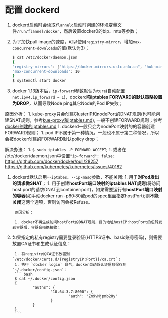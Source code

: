 <!-- toc -->

# 配置 dockerd

1. dockerd启动时会读取`flanneld`启动时创建的环境变量文件`/run/flannel/docker`，然后设置docker0的bip、mtu等参数；
1. 为了加快pull image的速度，可以使用`registry-mirror`，增加`max-concurrent-downloads`的值(默认为3)；

    ``` bash
    $ cat /etc/docker/daemon.json
    {
    "registry-mirrors": ["https://docker.mirrors.ustc.edu.cn", "hub-mirror.c.163.com"],
    "max-concurrent-downloads": 10
    }
    $ systemctl start docker
    ```

1. docker 1.13版本后，`ip-forward`参数默认为`ture`(自动配置`net.ipv4.ip_forward = 1`)，dockerd**将iptables FORWARD的默认策略设置为DROP**，从而导致Node ping其它Node的Pod IP失败；

  原因分析：
        1. kube-proxy只会创建ClusterIP和nodePort的DNAT规则(也可能创建SNAT规则，参考[kue-proxy和iptables.md](kue-proxy和iptables.md)), 一般不创建FORWARD规则；参考[docker创建的iptables.md](../docker/docker创建的iptables.md)
        1. dockerd一般只会为nodePort映射的的容器创建FORWARD规则；
        1. pod IP不属于第一种情况，一般也不属于第二种情况，所以会被docker创建的FORWARD默认policy drop；

  解决办法：
        1. `$ sudo iptables -P FORWARD ACCEPT`;
        1. 或者在 /etc/docker/daemon.json中设置`"ip-forward": false`;
        https://github.com/docker/docker/pull/28257
        https://github.com/kubernetes/kubernetes/issues/40182

1. dockerd默认启用`--iptabes`、`--ip-masq`参数，不能关闭:
        1. 用于**对Pod发出的请求做SNAT**；
        1. 用于创建**hostPort端口映射的iptables NAT规则**(将访问host:port的请求DNAT到container:port)，如果需要运行有**hostPort端口映射的容器**(如手动docker run -p80:80或pod的spec里面指定hostPort);则**不能关闭**这两个选项，否则访问会被Refuse。

        原因分析：

        1. docker不再生成访问hostPort的DNAT规则，目的地址hostIP:hostPort的包转发到容器后，容器会拒绝接收；

1. 如果指定的私有registry需要登录验证(HTTPS证书、basic账号密码)，则需要放置CA证书和生成认证信息：

        1. 将registry的CA证书放置到 `/etc/docker/certs.d/{registryIP:Port}}/ca.crt`；
        1. 执行 `docker login` 命令，docker自动将认证信息保存到`~/.docker/config.json`：
        ``` bash
        $ cat ~/.docker/config.json
        {
                "auths": {
                        "10.64.3.7:8000": {
                                "auth": "Zm9vMjpmb28y"
                        }
                }
        }
        ```